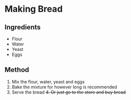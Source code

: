 # Making Bread

## Ingredients

- Flour
- Water
- Yeast
- Eggs

## Method
1. Mix the flour, water, yeast and eggs
2. Bake the mixture for however long is recommended
3. Serve the bread
~~4. Or just go to the store and buy bread~~
